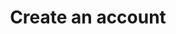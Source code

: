 ---
# -------------------------- #
#      ENDPOINT DETAILS      #
# -------------------------- #

product-type: "connect"
content-type: "api-endpoint"
endpoint: "accounts"
key: "create-an-account"
version: "3"


# -------------------------- #
#       METHOD DETAILS       #
# -------------------------- #

title: "Create an account"
method: "post"
short-url: |
  /v{{ endpoint.version }}{{ object.endpoint-url | flatify }}
full-url: |
  {{ api.base-url }}{{ endpoint.short-url | flatify }}
short: "{{ api.core-objects.accounts.create.short }}"
description: "{{ api.core-objects.accounts.create.description | flatify | markdownify }}"


# -------------------------- #
#       METHOD ARGUMENTS     #
# -------------------------- #

arguments:
  - name: "company"
    required: true
    type: "string"
    description: "A name for the Stitch client. This is typically the name of the company using the Stitch client account."
    example-value: |
      "Stitch Data"

  - name: "email"
    required: true
    type: "string"
    description: "The email address of the user signing up for a Stitch client account. Upon successful account creation, Stitch will send an email to this address with instructions for completing the setup."
    example-value: |
      "help@stitchdata.com"

  - name: "first_name"
    required: true
    type: "string"
    description: "The first name of the user signing up for a Stitch client account."
    example-value: |
      "Stitch"

  - name: "last_name"
    required: true
    type: "string"
    description: "The last name of the user signing up for a Stitch client account."
    example-value: |
      "Data"

  - name: "partner_id"
    required: true
    type: "string"
    description: "The unique ID for your API client, obtained when you register to use the API."
    example-value: |
      "<PARTNER_ID>"

  - name: "partner_secret"
    required: true
    type: "string"
    description: "The secret for your API client, obtained when you registered to use the API."
    example-value: |
      "<PARTNER_SECRET>"


# -------------------------- #
#           RETURNS          #
# -------------------------- #

returns: |
  If successful, the API will return a status of `200 OK` and an object with `access_token` and `stitch_account_id` properties.

  Otherwise, an error will be returned. For example: If a Stitch client account associated with the user already exists, the request will return `This email address is already associated with an active user.` See the **Errors** tab below for additional possibilities.


# ------------------------------ #
#   EXAMPLE REQUEST & RESPONSES  #
# ------------------------------ #

examples:
  - type: "Request"
    language: "json"
    code: |
      curl -X {{ endpoint.method | upcase }} {{ endpoint.full-url | flatify | strip_newlines }}
           -H "Content-Type: application/json"
           -d "{
                "partner_id": "<PARTNER_ID>",
                "partner_secret": "<PARTNER_SECRET>",
                "first_name": "Stitch",
                "last_name": "Product Team",
                "company": "Stitch Product Team",
                "email": "stitch-api-test@stitchdata.com"
              }"
  - type: "Response"
    language: "json"
    code: |
      {
        "access_token": "at_<ACCESS_TOKEN>",
        "stitch_account_id": 136715
      }

  - type: "Errors"
---